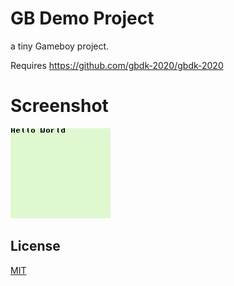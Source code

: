 
# GB Demo Project

a tiny Gameboy project.

Requires https://github.com/gbdk-2020/gbdk-2020

# Screenshot

![Screenshot](https://github.com/JensFZ/MyGBGame/blob/main/screenshot.bmp?raw=true)

## License

[MIT](https://choosealicense.com/licenses/mit/)

